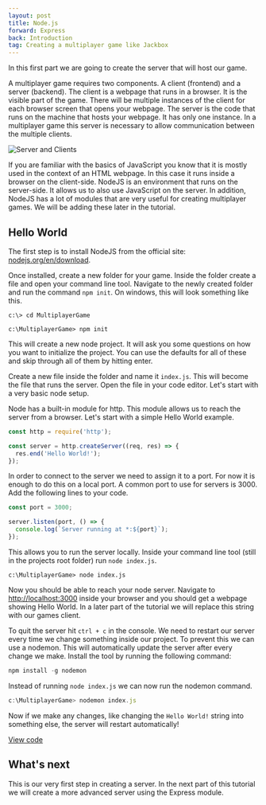 ```yaml
---
layout: post
title: Node.js
forward: Express
back: Introduction
tag: Creating a multiplayer game like Jackbox
---
```


In this first part we are going to create the server that will host our game.

A multiplayer game requires two components. A client (frontend) and a server (backend). The client is a webpage that runs in a browser. It is the visible part of the game. There will be multiple instances of the client for each browser screen that opens your webpage. The server is the code that runs on the machine that hosts your webpage. It has only one instance. In a multiplayer game this server is necessary to allow communication between the multiple clients.

![Server and Clients]({{site.baseurl}}/images/server-clients.png)

If you are familiar with the basics of JavaScript you know that it is mostly used in the context of an HTML webpage. In this case it runs inside a browser on the client-side. NodeJS is an environment that runs on the server-side. It allows us to also use JavaScript on the server. In addition, NodeJS has a lot of modules that are very useful for creating multiplayer games. We will be adding these later in the tutorial.

## Hello World
The first step is to install NodeJS from the official site: [nodejs.org/en/download](https://nodejs.org/en/download/).

Once installed, create a new folder for your game. Inside the folder create a file and open your command line tool. Navigate to the newly created folder and run the command `npm init`. On windows, this will look something like this.

```
c:\> cd MultiplayerGame

c:\MultiplayerGame> npm init
```

This will create a new node project. It will ask you some questions on how you want to initialize the project. You can use the defaults for all of these and skip through all of them by hitting enter.

Create a new file inside the folder and name it `index.js`. This will become the file that runs the server. Open the file in your code editor. Let's start with a very basic node setup.

Node has a built-in module for http. This module allows us to reach the server from a browser. Let's start with a simple Hello World example.

```js
const http = require('http');

const server = http.createServer((req, res) => {
  res.end('Hello World!');
});
```

In order to connect to the server we need to assign it to a port. For now it is enough to do this on a local port. A common port to use for servers is 3000. Add the following lines to your code.

```js
const port = 3000;

server.listen(port, () => {
  console.log(`Server running at *:${port}`);
});
```

This allows you to run the server locally. Inside your command line tool (still in the projects root folder) run `node index.js`. 

```
c:\MultiplayerGame> node index.js
```

Now you should be able to reach your node server. Navigate to <a href="http://localhost:3000" target="_blank">http://localhost:3000</a> inside your browser and you should get a webpage showing Hello World. In a later part of the tutorial we will replace this string with our games client.

To quit the server hit `ctrl + c` in the console. We need to restart our server every time we change something inside our project. To prevent this we can use a nodemon. This will automatically update the server after every change we make. Install the tool by running the following command:

```js
npm install -g nodemon
```

Instead of running `node index.js` we can now run the nodemon command.

```js
c:\MultiplayerGame> nodemon index.js
```

Now if we make any changes, like changing the `Hello World!` string into something else, the server will restart automatically!

[View code](https://github.com/RubenBimmel/MultiplayerGameTutorial/tree/master/01-NodeJS)

## What's next

This is our very first step in creating a server. In the next part of this tutorial we will create a more advanced server using the Express module.